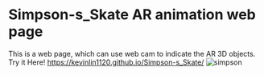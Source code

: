 # Simpson-s_Skate AR animation web page
This is a web page, which can use web cam to indicate the AR 3D objects. <br/>
Try it Here! https://kevinlin1120.github.io/Simpson-s_Skate/
![simpson](https://user-images.githubusercontent.com/80439584/219872084-2704327f-38c5-4ade-9511-61bf219bccd5.png)
